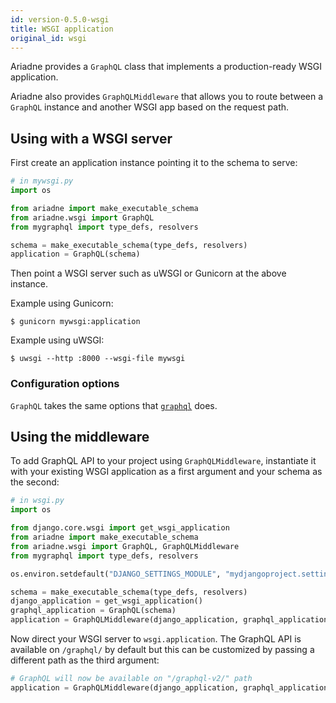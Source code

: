```yaml
---
id: version-0.5.0-wsgi
title: WSGI application
original_id: wsgi
---
```



Ariadne provides a `GraphQL` class that implements a production-ready WSGI application.

Ariadne also provides `GraphQLMiddleware` that allows you to route between a `GraphQL` instance and another WSGI app based on the request path.


## Using with a WSGI server

First create an application instance pointing it to the schema to serve:

```python
# in mywsgi.py
import os

from ariadne import make_executable_schema
from ariadne.wsgi import GraphQL
from mygraphql import type_defs, resolvers

schema = make_executable_schema(type_defs, resolvers)
application = GraphQL(schema)
```

Then point a WSGI server such as uWSGI or Gunicorn at the above instance.

Example using Gunicorn:

```console
$ gunicorn mywsgi:application
```

Example using uWSGI:

```console
$ uwsgi --http :8000 --wsgi-file mywsgi
```


### Configuration options

`GraphQL` takes the same options that [`graphql`](api-reference.md#configuration-options) does.


## Using the middleware

To add GraphQL API to your project using `GraphQLMiddleware`, instantiate it with your existing WSGI application as a first argument and your schema as the second:

```python
# in wsgi.py
import os

from django.core.wsgi import get_wsgi_application
from ariadne import make_executable_schema
from ariadne.wsgi import GraphQL, GraphQLMiddleware
from mygraphql import type_defs, resolvers

os.environ.setdefault("DJANGO_SETTINGS_MODULE", "mydjangoproject.settings")

schema = make_executable_schema(type_defs, resolvers)
django_application = get_wsgi_application()
graphql_application = GraphQL(schema)
application = GraphQLMiddleware(django_application, graphql_application)
```

Now direct your WSGI server to `wsgi.application`. The GraphQL API is available on `/graphql/` by default but this can be customized by passing a different path as the third argument:

```python
# GraphQL will now be available on "/graphql-v2/" path
application = GraphQLMiddleware(django_application, graphql_application, "/graphql-v2/")
```